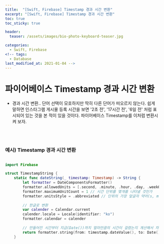 ```yaml
---
title:  "[Swift, Firebase] Timestamp 경과 시간 변환"
excerpt: "[Swift, Firebase] Timestamp 경과 시간 변환"
toc: true
toc_sticky: true

header:
  teaser: /assets/images/bio-photo-keyboard-teaser.jpg

categories:
  - Swift, Firebase
<!-- tags:
  - Database 
last_modified_at: 2021-01-04 -->
---
```

# 파이어베이스 Timestamp 경과 시간 변환
- 경과 시간 변환.. 단어 선택이 모호하지만 딱히 다른 단어가 떠오르지 않는다. 쉽게 말하면 인스타그램 게시물 등록 시간을 보면 '2초 전', '17시간 전', '6일 전' 처럼 표시되어 있는 것을 본 적이 있을 것이다. 
  파이어베이스 Timestamp를 이처럼 변환시켜 보자.
  

<br>
<br>

### 예시) Timestamp 경과 시간 변환
```swift

import Firebase

struct TimestampString {
    static func dateString(_ timestamp: Timestamp) -> String {
        let formatter = DateComponentsFormatter()
        formatter.allowedUnits = [.second, .minute, .hour, .day, .weekOfMonth] // 시간 단위 설정
        formatter.maximumUnitCount = 1 // 시간 단위를 몇개를 나타낼 것인가
        formatter.unitsStyle = .abbreviated // 단위의 가장 앞글자 약어(s, m, h, d, w 등)으로 설정
        
        // 한글로 변환
        var calender = Calendar.current
        calender.locale = Locale(identifier: "ko")
        formatter.calendar = calender
        
        // 만들어진 시간부터 지금(Date())까지 얼마만큼의 시간이 걸렸는지 계산해서 차이(difference)를 반환
        return formatter.string(from: timestamp.dateValue(), to: Date()) ?? ""
    }
```
